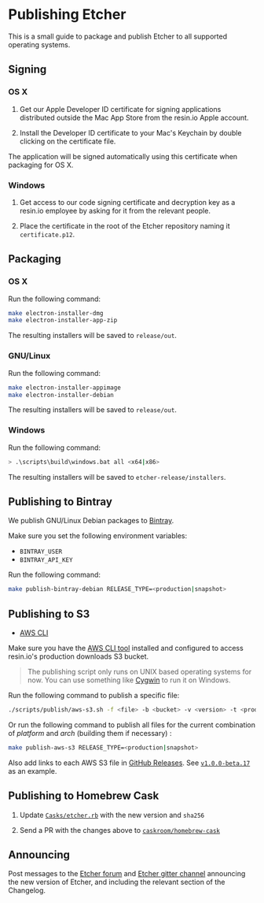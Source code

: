 Publishing Etcher
=================

This is a small guide to package and publish Etcher to all supported operating
systems.

Signing
-------

### OS X

1. Get our Apple Developer ID certificate for signing applications distributed
outside the Mac App Store from the resin.io Apple account.

2. Install the Developer ID certificate to your Mac's Keychain by double
clicking on the certificate file.

The application will be signed automatically using this certificate when
packaging for OS X.

### Windows

1. Get access to our code signing certificate and decryption key as a resin.io
employee by asking for it from the relevant people.

2. Place the certificate in the root of the Etcher repository naming it
`certificate.p12`.

Packaging
---------


### OS X

Run the following command:

```sh
make electron-installer-dmg
make electron-installer-app-zip
```

The resulting installers will be saved to `release/out`.

### GNU/Linux

Run the following command:

```sh
make electron-installer-appimage
make electron-installer-debian
```

The resulting installers will be saved to `release/out`.

### Windows

Run the following command:

```sh
> .\scripts\build\windows.bat all <x64|x86>
```

The resulting installers will be saved to `etcher-release/installers`.

Publishing to Bintray
---------------------

We publish GNU/Linux Debian packages to [Bintray][bintray].

Make sure you set the following environment variables:

- `BINTRAY_USER`
- `BINTRAY_API_KEY`

Run the following command:

```sh
make publish-bintray-debian RELEASE_TYPE=<production|snapshot>
```

Publishing to S3
----------------

- [AWS CLI][aws-cli]

Make sure you have the [AWS CLI tool][aws-cli] installed and configured to
access resin.io's production downloads S3 bucket.

> The publishing script only runs on UNIX based operating systems for now. You
> can use something like [Cygwin][cygwin] to run it on Windows.

Run the following command to publish a specific file:

```sh
./scripts/publish/aws-s3.sh -f <file> -b <bucket> -v <version> -t <production|snapshot>
```

Or run the following command to publish all files for the current combination
of _platform_ and _arch_ (building them if necessary) :

```sh
make publish-aws-s3 RELEASE_TYPE=<production|snapshot>
```

Also add links to each AWS S3 file in [GitHub Releases][github-releases]. See
[`v1.0.0-beta.17`](https://github.com/resin-io/etcher/releases/tag/v1.0.0-beta.17)
as an example.

Publishing to Homebrew Cask
---------------------------

1. Update [`Casks/etcher.rb`][etcher-cask-file] with the new version and
   `sha256`

2. Send a PR with the changes above to
   [`caskroom/homebrew-cask`][homebrew-cask]

Announcing
----------

Post messages to the [Etcher forum][resin-forum-etcher] and
[Etcher gitter channel][gitter-etcher] announcing the new version
of Etcher, and including the relevant section of the Changelog.

[aws-cli]: https://aws.amazon.com/cli
[cygwin]: https://cygwin.com
[bintray]: https://bintray.com
[etcher-cask-file]: https://github.com/caskroom/homebrew-cask/blob/master/Casks/etcher.rb
[homebrew-cask]: https://github.com/caskroom/homebrew-cask
[resin-forum-etcher]: https://talk.resin.io/c/etcher/annoucements
[gitter-etcher]: https://gitter.im/resin-io/etcher
[github-releases]: https://github.com/resin-io/etcher/releases
